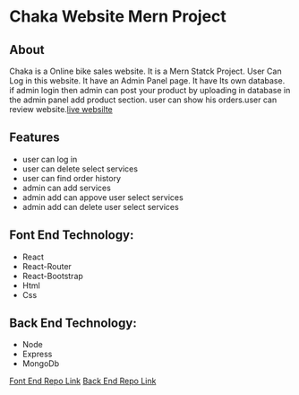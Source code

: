 # Chaka Website Mern Project

## About

Chaka is a Online bike sales website. It is a Mern Statck Project. User Can Log in this website. It have an Admin Panel page. It have Its own database. if admin login then admin can post your product by uploading in database in the admin panel add product section. user can show his orders.user can review website.[live websilte](https://chaka-401dd.web.app/)

## Features

- user can log in
- user can delete select services
- user can find order history
- admin can add services
- admin add can appove user select services
- admin add can delete user select services

## Font End Technology:

- React
- React-Router
- React-Bootstrap
- Html
- Css

## Back End Technology:

- Node
- Express
- MongoDb

[Font End Repo Link](https://github.com/mdyasenrafe/chaka)
[Back End Repo Link](https://github.com/mdyasenrafe/chaka-server)
